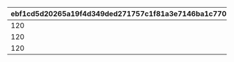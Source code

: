 |ebf1cd5d20265a19f4d349ded271757c1f81a3e7146ba1c770a0ddeafc70bc30|188d4d5722ebf3a9cc8db3671211e6257d95ff33e679965f6a3e7946604105f1|a08a8bc95c92734b1c457a2dea1cf4b4b6fed1445e8f180bc9b621badc0a42cf|
| --- | --- | --- |
|120|105|1|
|120|105|2|
|120|105|3|